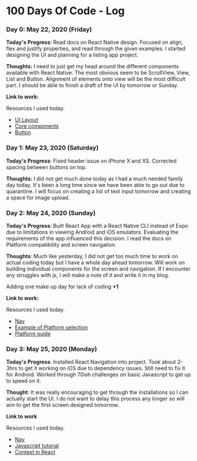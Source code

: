 # 100 Days Of Code - Log

### Day 0: May 22, 2020 (Friday)

**Today's Progress**: Read docs on React Native design. Focused on align, flex and justify properties, and read through the given examples. I started designing the UI and planning for a listing app project.

**Thoughts:** I need to just get my head around the different components available with React Native. The most obvious seem to be ScrollView, View, List and Button. Alignment of elements onto view will be the most difficult part. I should be able to finish a draft of the UI by tomorrow or Sunday. 

**Link to work:** 

Resources I used today.

- [UI Layout](https://reactnative.dev/docs/flexbox)
- [Core components](https://reactnative.dev/docs/intro-react-native-components#native-components)
- [Button](https://reactnative.dev/docs/button)

### Day 1: May 23, 2020 (Saturday)

**Today's Progress**: Fixed header issue on iPhone X and XS. Corrected spacing between buttons on top.

**Thoughts:** I did not get much done today as I had a much needed family day today. It's been a long time since we have been able to go out due to quarantine. I will focus on creating a list of text input tomorrow and creating a space for image upload.

### Day 2: May 24, 2020 (Sunday)

**Today's Progress**: Built React App with a React Native CLI instead of Expo due to limitations in viewing Android and iOS emulators. Evaluating the requirements of the app influenced this decision. I read the docs on Platform compatibility and screen navigation.

**Thoughts**: Much like yesterday, I did not get too much time to work on actual coding today but I have a whole day ahead tomorrow. Will work on building individual components for the screen and navigation. If I encounter any struggles with js, I will make a note of it and write it in my blog.

Adding one make up day for lack of coding **+1**

**Link to work:** 

Resources I used today.

- [Nav](https://reactnative.dev/docs/navigation)
- [Example of Platform selection](https://github.com/facebook/react-native/blob/master/Libraries/NewAppScreen/components/DebugInstructions.js)
- [Platform guide](https://reactnative.dev/docs/platform-specific-code)

### Day 3: May 25, 2020 (Monday)

**Today's Progress**: Installed React Navigation into project. Took about 2-3hrs to get it working on iOS due to dependency issues. Still need to fix it for Android. Worked through 70ish challenges on basic Javascript to get up to speed on it.

**Thought**: It was really encouraging to get through the installations so I can actually start the UI. I do not want to delay this process any longer so will aim to get the first screen designed tomorrow.

**Link to work**

Resources I used today.

- [Nav](https://reactnative.dev/docs/navigation)
- [Javascript tutorial](https://www.freecodecamp.org/learn)
- [Context in React](https://reactjs.org/docs/context.html)

